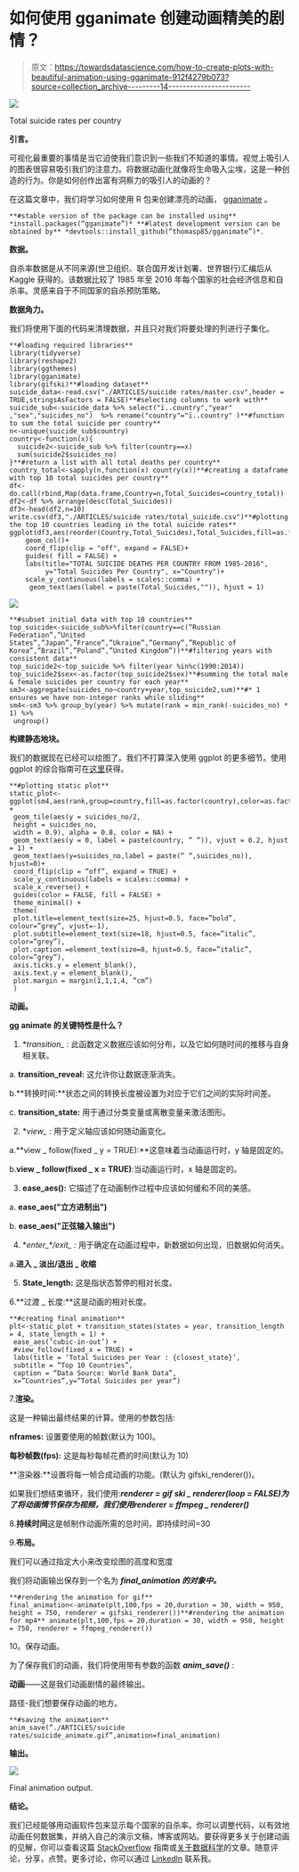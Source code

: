 # 如何使用 gganimate 创建动画精美的剧情？

> 原文：<https://towardsdatascience.com/how-to-create-plots-with-beautiful-animation-using-gganimate-912f4279b073?source=collection_archive---------14----------------------->

![](img/e0fa710e3440c8ea9682fa1a4e230f1b.png)

Total suicide rates per country

**引言。**

可视化最重要的事情是当它迫使我们意识到一些我们不知道的事情。视觉上吸引人的图表很容易吸引我们的注意力。将数据动画化就像将生命吸入尘埃，这是一种创造的行为。你是如何创作出富有洞察力的吸引人的动画的？

在这篇文章中，我们将学习如何使用 R 包来创建漂亮的动画， [gganimate](https://gganimate.com/) 。

```
**#stable version of the package can be installed using** *install.packages(“gganimate”)* **#latest development version can be obtained by** *devtools::install_github(“thomasp85/gganimate”)*.
```

**数据。**

自杀率数据是从不同来源(世卫组织、联合国开发计划署、世界银行)汇编后从 Kaggle 获得的。该数据比较了 1985 年至 2016 年每个国家的社会经济信息和自杀率。灵感来自于不同国家的自杀预防策略。

**数据角力。**

我们将使用下面的代码来清理数据，并且只对我们将要处理的列进行子集化。

```
**#loading required libraries**
library(tidyverse)
library(reshape2)
library(ggthemes)
library(gganimate)
library(gifski)**#loading dataset**
suicide_data<-read.csv("./ARTICLES/suicide rates/master.csv",header = TRUE,stringsAsFactors = FALSE)**#selecting columns to work with**
suicide_sub<-suicide_data %>% select("ï..country","year" ,"sex","suicides_no")  %>% rename("country"="ï..country" )**#function to sum the total suicide per country**
n<-unique(suicide_sub$country)
country<-function(x){
  suicide2<-suicide_sub %>% filter(country==x)
  sum(suicide2$suicides_no)
}**#return a list with all total deaths per country**
country_total<-sapply(n,function(x) country(x))**#creating a dataframe with top 10 total suicides per country**
df<-do.call(rbind,Map(data.frame,Country=n,Total_Suicides=country_total))
df2<-df %>% arrange(desc(Total_Suicides))
df3<-head(df2,n=10)
write.csv(df3,"./ARTICLES/suicide rates/total_suicide.csv")**#plotting the top 10 countries leading in the total suicide rates**
ggplot(df3,aes(reorder(Country,Total_Suicides),Total_Suicides,fill=as.factor(Country)))+
    geom_col()+
    coord_flip(clip = "off", expand = FALSE)+
    guides( fill = FALSE) +
    labs(title="TOTAL SUICIDE DEATHS PER COUNTRY FROM 1985-2016", 
         y="Total Suicides Per Country", x="Country")+
    scale_y_continuous(labels = scales::comma) +
     geom_text(aes(label = paste(Total_Suicides,"")), hjust = 1)
```

![](img/1e07deaafd8d540878bd90900e1adca5.png)

```
**#subset initial data with top 10 countries**
top_suicide<-suicide_sub%>%filter(country==c(“Russian Federation”,”United States”,”Japan”,”France”,”Ukraine”,”Germany”,”Republic of Korea”,”Brazil”,”Poland”,”United Kingdom”))**#filtering years with consistent data**
top_suicide2<-top_suicide %>% filter(year %in%c(1990:2014)) 
top_suicide2$sex<-as.factor(top_suicide2$sex)**#summing the total male & female suicides per country for each year**
sm3<-aggregate(suicides_no~country+year,top_suicide2,sum)**#* 1 ensures we have non-integer ranks while sliding**
sm4<-sm3 %>% group_by(year) %>% mutate(rank = min_rank(-suicides_no) * 1) %>%
 ungroup()
```

**构建静态地块。**

我们的数据现在已经可以绘图了。我们不打算深入使用 ggplot 的更多细节。使用 ggplot 的综合指南可在[这里](https://github.com/hadley/ggplot2-book)获得。

```
**#plotting static plot**
static_plot<-ggplot(sm4,aes(rank,group=country,fill=as.factor(country),color=as.factor(country))) +
 geom_tile(aes(y = suicides_no/2,
 height = suicides_no,
 width = 0.9), alpha = 0.8, color = NA) +
 geom_text(aes(y = 0, label = paste(country, “ “)), vjust = 0.2, hjust = 1) +
 geom_text(aes(y=suicides_no,label = paste(“ “,suicides_no)), hjust=0)+
 coord_flip(clip = “off”, expand = TRUE) +
 scale_y_continuous(labels = scales::comma) +
 scale_x_reverse() +
 guides(color = FALSE, fill = FALSE) +
 theme_minimal() +
 theme(
 plot.title=element_text(size=25, hjust=0.5, face=”bold”, colour=”grey”, vjust=-1),
 plot.subtitle=element_text(size=18, hjust=0.5, face=”italic”, color=”grey”),
 plot.caption =element_text(size=8, hjust=0.5, face=”italic”, color=”grey”),
 axis.ticks.y = element_blank(), 
 axis.text.y = element_blank(), 
 plot.margin = margin(1,1,1,4, “cm”)
 )
```

**动画。**

**gg animate 的关键特性是什么？**

1. **transition_ *:** 此函数定义数据应该如何分布，以及它如何随时间的推移与自身相关联。

a. **transition_reveal:** 这允许你让数据逐渐消失。

b.**转换时间:**状态之间的转换长度被设置为对应于它们之间的实际时间差。

c. **transition_state:** 用于通过分类变量或离散变量来激活图形。

2. **view_ *:** 用于定义轴应该如何随动画变化。

a.**view _ follow(fixed _ y = TRUE):**这意味着当动画运行时，y 轴是固定的。

b.**view _ follow(fixed _ x = TRUE)**:当动画运行时，x 轴是固定的。

3. **ease_aes():** 它描述了在动画制作过程中应该如何缓和不同的美感。

a. **ease_aes("立方进制出")**

b. **ease_aes("正弦输入输出")**

4. **enter_*/exit_ *:** 用于确定在动画过程中，新数据如何出现，旧数据如何消失。

a.**进入 _ 淡出/退出 _ 收缩**

5. **State_length:** 这是指状态暂停的相对长度。

6.**过渡 _ 长度:**这是动画的相对长度。

```
**#creating final animation**
plt<-static_plot + transition_states(states = year, transition_length = 4, state_length = 1) + 
 ease_aes(‘cubic-in-out’) +
 #view_follow(fixed_x = TRUE) +
 labs(title = ‘Total Suicides per Year : {closest_state}’, 
 subtitle = “Top 10 Countries”,
 caption = “Data Source: World Bank Data”,
 x=”Countries”,y=”Total Suicides per year”)
```

7.**渲染。**

这是一种输出最终结果的计算。使用的参数包括:

**nframes:** 设置要使用的帧数(默认为 100)。

**每秒帧数(fps):** 这是每秒每帧花费的时间(默认为 10)

**渲染器:**设置将每一帧合成动画的功能。(默认为 gifski_renderer())。

如果我们想结束循环，我们使用:***renderer = gif ski _ renderer(loop = FALSE)***为了将动画情节保存为视频，我们使用***renderer = ffmpeg _ renderer()***

8.**持续时间**这是帧制作动画所需的总时间，即持续时间=30

9.**布局。**

我们可以通过指定大小来改变绘图的高度和宽度

我们将动画输出保存到一个名为 ***final_animation 的对象中。***

```
**#rendering the animation for gif**
final_animation<-animate(plt,100,fps = 20,duration = 30, width = 950, height = 750, renderer = gifski_renderer())**#rendering the animation for mp4** animate(plt,100,fps = 20,duration = 30, width = 950, height = 750, renderer = ffmpeg_renderer())
```

10。保存动画。

为了保存我们的动画，我们将使用带有参数的函数 ***anim_save()*** :

**动画**——这是我们动画剧情的最终输出。

路径-我们想要保存动画的地方。

```
**#saving the animation**
anim_save(“./ARTICLES/suicide rates/suicide_animate.gif”,animation=final_animation)
```

**输出。**

![](img/e0fa710e3440c8ea9682fa1a4e230f1b.png)

Final animation output.

**结论。**

我们已经能够用动画软件包来显示每个国家的自杀率。你可以调整代码，以有效地动画任何数据集，并纳入自己的演示文稿，博客或网站。要获得更多关于创建动画的见解，你可以查看这篇 [StackOverflow](https://stackoverflow.com/questions/53162821/animated-sorted-bar-chart-with-bars-overtaking-each-other/53163549) 指南或[关于数据科学](/how-to-do-that-animated-race-bar-chart-57f3a8ff27a8)的文章。随意评论，分享，点赞。更多讨论，你可以通过 [Linkedln](https://www.linkedin.com/in/brianmwangi/) 联系我。